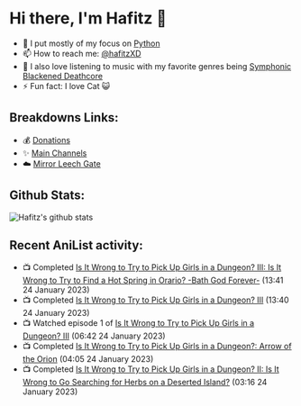 # Hi there, I'm Hafitz 👋
- 🐍 I put mostly of my focus on [Python](https://python.org)
- 📫 How to reach me: [@hafitzXD](https://t.me/hafitzXD)
- 🎵 I also love listening to music with my favorite genres being [Symphonic Blackened Deathcore](https://youtu.be/qyYmS_iBcy4)
- ⚡ Fun fact: I love Cat 😺

## Breakdowns Links:
- 💰 [Donations](https://t.me/TheBreakdowns/2)
- ✨ [Main Channels](https://t.me/TheBreakdowns)
- ☁️ [Mirror Leech Gate](https://t.me/BreakdownsGate)

## Github Stats:
![Hafitz's github stats](https://github-readme-stats.vercel.app/api?username=breakdowns&show_icons=true&count_private=true&bg_color=00000000&text_color=777)

## Recent AniList activity:
<!-- ANILIST_ACTIVITY:start -->

-   📺 Completed [Is It Wrong to Try to Pick Up Girls in a Dungeon? III: Is It Wrong to Try to Find a Hot Spring in Orario? -Bath God Forever-](https://anilist.co/anime/127368) (13:41 24 January 2023)
-   📺 Completed [Is It Wrong to Try to Pick Up Girls in a Dungeon? III](https://anilist.co/anime/112124) (13:40 24 January 2023)
-   📺 Watched episode 1 of [Is It Wrong to Try to Pick Up Girls in a Dungeon? III](https://anilist.co/anime/112124) (06:42 24 January 2023)
-   📺 Completed [Is It Wrong to Try to Pick Up Girls in a Dungeon?: Arrow of the Orion](https://anilist.co/anime/101166) (04:05 24 January 2023)
-   📺 Completed [Is It Wrong to Try to Pick Up Girls in a Dungeon? II: Is It Wrong to Go Searching for Herbs on a Deserted Island?](https://anilist.co/anime/112125) (03:16 24 January 2023)

<!-- ANILIST_ACTIVITY:end -->
